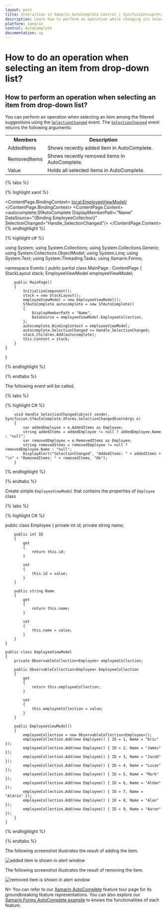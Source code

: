 ```yaml
---
layout: post
title: Interaction in Xamarin AutoComplete Control | Syncfusion<sup>®</sup>
description: Learn how to perform an operation while changing its selection from dropdown list in Xamarin AutoComplete.
platform: xamarin
control: AutoComplete
documentation: ug
---
```


# How to do an operation when selecting an item from drop-down list?

## How to perform an operation when selecting an item from drop-down list?

You can perform an operation when selecting an item among the filtered suggestions using the [`SelectionChanged`](https://help.syncfusion.com/cr/xamarin/Syncfusion.SfAutoComplete.XForms.SfAutoComplete.html#Syncfusion_SfAutoComplete_XForms_SfAutoComplete_SelectionChanged) event. The [`SelectionChanged`](https://help.syncfusion.com/cr/xamarin/Syncfusion.SfAutoComplete.XForms.SfAutoComplete.html#Syncfusion_SfAutoComplete_XForms_SfAutoComplete_SelectionChanged) event returns the following arguments:

<table>
<tr>
<th>Members</th>
<th>Description</th>
</tr>
<tr>
<td>AddedItems</td>
<td>Shows recently added item in AutoComplete.</td>
</tr>
<tr>
<td>RemovedItems</td>
<td>Shows recently removed items in AutoComplete.</td>
</tr>
<tr>
<td>Value</td>
<td>Holds all selected items in AutoComplete.</td>
</tr>
</table>

{% tabs %}

{% highlight xaml %}

<?xml version="1.0" encoding="utf-8"?>
<ContentPage
    xmlns="http://xamarin.com/schemas/2014/forms"
    xmlns:autocomplete="clr-namespace:Syncfusion.SfAutoComplete.XForms;assembly=Syncfusion.SfAutoComplete.XForms"
    xmlns:x="http://schemas.microsoft.com/winfx/2009/xaml" 
    xmlns:local="clr-namespace:Events"
    x:Class="Events.MainPage">
    <ContentPage.BindingContext>
        <local:EmployeeViewModel/>
    </ContentPage.BindingContext>
    <ContentPage.Content>
        <StackLayout>
            <autocomplete:SfAutoComplete
                DisplayMemberPath="Name"
                DataSource="{Binding EmployeeCollection}" 
                SelectionChanged="Handle_SelectionChanged"/>
        </StackLayout> 
    </ContentPage.Content>
</ContentPage>
{% endhighlight %}

{% highlight c# %}
	
using System;
using System.Collections;
using System.Collections.Generic;
using System.Collections.ObjectModel;
using System.Linq;
using System.Text;
using System.Threading.Tasks;
using Xamarin.Forms;

namespace Events
{
    public partial class MainPage : ContentPage
    {
         StackLayout stack;
        EmployeeViewModel employeeViewModel;

        public MainPage()
        {
            InitializeComponent();
            stack = new StackLayout();
            employeeViewModel = new EmployeeViewModel();
            SfAutoComplete autocomplete = new SfAutoComplete()
            {
                DisplayMemberPath = "Name",
                DataSource = employeeViewModel.EmployeeCollection,
            };
            autocomplete.BindingContext = employeeViewModel;
            autocomplete.SelectionChanged += Handle_SelectionChanged;
            stack.Children.Add(autocomplete);
            this.Content = stack;
        }
    }
}

{% endhighlight %}

{% endtabs %}

The following event will be called. 

{% tabs %}

{% highlight C# %}


        void Handle_SelectionChanged(object sender, Syncfusion.SfAutoComplete.XForms.SelectionChangedEventArgs e)
        {
            var addedEmployee = e.AddedItems as Employee;
            string addedItems = addedEmployee != null ? addedEmployee.Name : "null";
            var removedEmployee = e.RemovedItems as Employee;
            string removedItems = removedEmployee != null ? removedEmployee.Name : "null";
            DisplayAlert("SelectionChanged", "AddedItems: " + addedItems + "\n" + "RemovedItems: " + removedItems, "Ok");
        }

{% endhighlight %}

{% endtabs %}

Create simple `EmployeeViewModel` that contains the properties of  `Employee` class 

{% tabs %}

{% highlight C# %}

 public class Employee
    {
        private int id;
        private string name;

        public int ID
        {
            get
            {
                return this.id;
            }

            set
            {
                this.id = value;
            }
        }

        public string Name
        {
            get
            {
                return this.name;
            }

            set
            {
                this.name = value;
            }
        }
    }

    public class EmployeeViewModel
    {
        private ObservableCollection<Employee> employeeCollection;

        public ObservableCollection<Employee> EmployeeCollection
        {
            get
            {
                return this.employeeCollection;
            }

            set
            {
                this.employeeCollection = value;
            }
        }

        public EmployeeViewModel()
        {
            employeeCollection = new ObservableCollection<Employee>();
            employeeCollection.Add(new Employee() { ID = 1, Name = "Eric" });
            employeeCollection.Add(new Employee() { ID = 2, Name = "James" });
            employeeCollection.Add(new Employee() { ID = 3, Name = "Jacob" });
            employeeCollection.Add(new Employee() { ID = 4, Name = "Lucas" });
            employeeCollection.Add(new Employee() { ID = 5, Name = "Mark" });
            employeeCollection.Add(new Employee() { ID = 6, Name = "Aldan" });
            employeeCollection.Add(new Employee() { ID = 7, Name = "Aldrin" });
            employeeCollection.Add(new Employee() { ID = 8, Name = "Alan" });
            employeeCollection.Add(new Employee() { ID = 9, Name = "Aaron" });
        }
    }

{% endhighlight %}

{% endtabs %}

The following screenshot illustrates the result of adding the item.

![added item is shown in alert window](images/How-To/AddingItem.png)

The following screenshot illustrates the result of removing the item.

![removed item is shown in alert window](images/How-To/RemovingItem.png)

N> You can refer to our [Xamarin AutoComplete](https://www.syncfusion.com/xamarin-ui-controls/xamarin-autocomplete) feature tour page for its groundbreaking feature representations. You can also explore our [Xamarin.Forms AutoComplete example](https://github.com/syncfusion/xamarin-demos/tree/master/Forms/AutoComplete) to knows the functionalities of each feature.